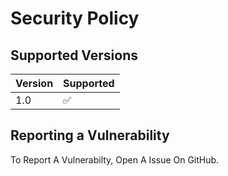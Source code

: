 # Security Policy

## Supported Versions

| Version | Supported          |
| ------- | ------------------ |
| 1.0     | :white_check_mark: |

## Reporting a Vulnerability

To Report A Vulnerabilty, Open A Issue On GitHub. 
